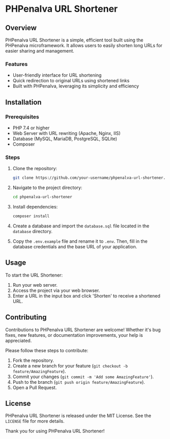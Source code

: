 # PHPenalva URL Shortener

## Overview
PHPenalva URL Shortener is a simple, efficient tool built using the PHPenalva microframework. It allows users to easily shorten long URLs for easier sharing and management.

### Features
- User-friendly interface for URL shortening
- Quick redirection to original URLs using shortened links
- Built with PHPenalva, leveraging its simplicity and efficiency

## Installation

### Prerequisites
- PHP 7.4 or higher
- Web Server with URL rewriting (Apache, Nginx, IIS)
- Database (MySQL, MariaDB, PostgreSQL, SQLite)
- Composer

### Steps
1. Clone the repository:
    ```bash
    git clone https://github.com/your-username/phpenalva-url-shortener.git
    ```
2. Navigate to the project directory:

    ```bash
    cd phpenalva-url-shortener
    ```
3. Install dependencies:

    ```bash
    composer install
    ```

4. Create a database and import the `database.sql` file located in the `database` directory.
   
5. Copy the `.env.example` file and rename it to `.env`. Then, fill in the database credentials and the base URL of your application.


## Usage
To start the URL Shortener:
1. Run your web server.
2. Access the project via your web browser.
3. Enter a URL in the input box and click 'Shorten' to receive a shortened URL.

## Contributing
Contributions to PHPenalva URL Shortener are welcome! Whether it's bug fixes, new features, or documentation improvements, your help is appreciated.

Please follow these steps to contribute:
1. Fork the repository.
2. Create a new branch for your feature (`git checkout -b feature/AmazingFeature`).
3. Commit your changes (`git commit -m 'Add some AmazingFeature'`).
4. Push to the branch (`git push origin feature/AmazingFeature`).
5. Open a Pull Request.

## License
PHPenalva URL Shortener is released under the MIT License. See the `LICENSE` file for more details.

Thank you for using PHPenalva URL Shortener!
